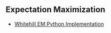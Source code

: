 ## Expectation Maximization
 - [Whitehill EM Python Implementation](https://github.com/notani/python-glad)

